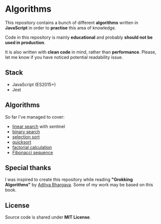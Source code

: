 # Algorithms
This repository contains a bunch of different **algorithms** written in **JavaScript** in order to **practise** this area of knowledge.

Code in this repository is mainly **educational** and probably **should not be used in production**.

It is also written with **clean code** in mind, rather than **performance**. Please, let me know if you have noticed potential readability issue.

## Stack
- JavaScript (ES2015+)
- Jest

## Algorithms
So far I've managed to cover:
- [linear search](https://en.wikipedia.org/wiki/Linear_search) with sentinel
- [binary search](https://en.wikipedia.org/wiki/Binary_search_algorithm)
- [selection sort](https://en.wikipedia.org/wiki/Selection_sort)
- [quicksort](https://en.wikipedia.org/wiki/Quicksort)
- [factorial calculation](https://en.wikipedia.org/wiki/Factorial)
- [Fibonacci sequence](https://en.wikipedia.org/wiki/Fibonacci_number)

## Special thanks
I was inspired to create this repository while reading **"Grokking Algorithms"** by [Aditya Bhargava](https://github.com/egonSchiele).
Some of my work may be based on this book.

## License
Source code is shared under **MIT License**.